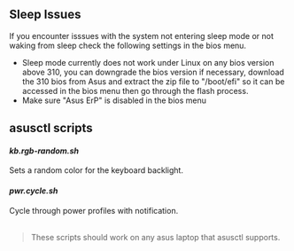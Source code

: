 
<h2>Sleep Issues</h2>
If you encounter isssues with the system not entering sleep mode or not waking from sleep check the following settings in the bios menu.
<ul>
    <li>
        Sleep mode currently does not work under Linux on any bios version above 310, you can downgrade the bios version if necessary, download the 310 bios from <a herf=https://rog.asus.com/us/laptops/rog-zephyrus/rog-zephyrus-g14-2023-series/helpdesk_bios/>Asus</a> and extract the zip file to "/boot/efi" so it can be accessed in the bios menu then go through the flash process.
    </li>
    <li>
        Make sure "Asus ErP" is disabled in the bios menu
    </li>
</ul>
        


<h2>asusctl scripts</h2>
<h4><em>kb.rgb-random.sh</em></h4> Sets a random color for the keyboard backlight.
<h4><em>pwr.cycle.sh</em></h4> Cycle through power profiles with notification.
<br>
<br>

>These scripts should work on any asus laptop that asusctl supports.

